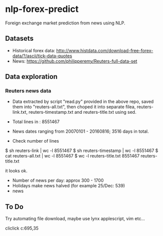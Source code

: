 # nlp-forex-predict
Foreign exchange market prediction from news using NLP.

## Datasets
* Historical forex data: http://www.histdata.com/download-free-forex-data/?/ascii/tick-data-quotes
* News: https://github.com/philipperemy/Reuters-full-data-set

## Data exploration

### Reuters news data

* Data extracted by script "read.py" provided in the above repo, saved them into "reuters-all.txt", then choped it into separate filea, reuters-link.txt, reuters-timestamp.txt and reuters-title.txt using sed.
* Total lines in : 8551467
* News dates ranging from 20070101 - 20160816; 3516 days in total.

* Check number of lines

$ sh reuters-link | wc -l
 8551467
$ sh reuters-timestamp | wc -l
 8551467
$ cat reuters-all.txt | wc -l
 8551467
$ wc -l reuters-title.txt
 8551467 reuters-title.txt

it looks ok.

* Number of news per day: approx 300 - 1700
* Holidays make news halved (for example 25/Dec: 539)
* news

## To Do
Try automating file download, maybe use lynx applescript, vim etc...

cliclick c:695,35
